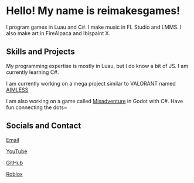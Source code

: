 # Hello! My name is reimakesgames!

I program games in Luau and C#. I make music in FL Studio and LMMS. I also make art in FireAlpaca and Ibispaint X.

## Skills and Projects

My programming expertise is mostly in Luau, but I do know a bit of JS. I am currently learning C#.

I am currently working on a mega project similar to VALORANT named [AIMLESS](https://github.com/reimakesgames/hybrid-conflict)

I am also working on a game called [Misadventure](https://youtube.com/watch?v=dQw4w9WgXcQ) in Godot with C#. Have fun connecting the dots~

## Socials and Contact

[Email](mailto:reimakesgames.dev@gmail.com)

[YouTube](https://youtube.com/@reimakesgames)

[GitHub](https://github.com/reimakesgames)

[Roblox](https://www.roblox.com/users/309302130/profile)
